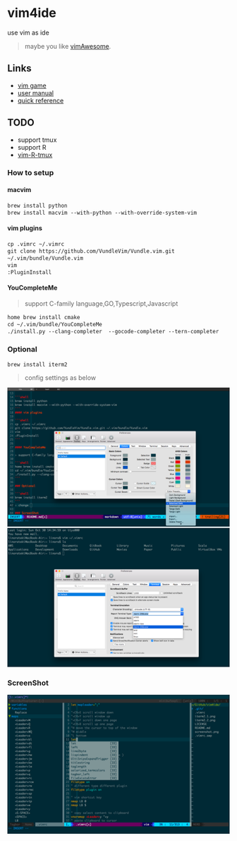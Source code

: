 # vim4ide

use vim as ide

> maybe you like [vimAwesome](http://vimawesome.com).

## Links

* [vim game](http://vim-adventures.com/)
* [user manual](https://vimhelp.appspot.com/usr_toc.txt.html)
* [quick reference](https://vimhelp.appspot.com/quickref.txt.html)



## TODO

* support tmux
* support R
* [vim-R-tmux](http://manuals.bioinformatics.ucr.edu/home/programming-in-r/vim-r)


### How to setup


#### macvim

```shell
brew install python
brew install macvim --with-python --with-override-system-vim
```
#### vim plugins

```shell
cp .vimrc ~/.vimrc 
git clone https://github.com/VundleVim/Vundle.vim.git ~/.vim/bundle/Vundle.vim
vim
:PluginInstall
```

#### YouCompleteMe

> support C-family language,GO,Typescript,Javascript

```shell
home brew install cmake
cd ~/.vim/bundle/YouCompleteMe
./install.py --clang-completer  --gocode-completer --tern-completer
```

### Optional

```shell
brew install iterm2
```
> config settings as below

![iterm2](./misc/iterm2.1.png)
![iterm2](./misc/iterm2.2.png)

### ScreenShot
![vim4ide](./screenshot.png)


